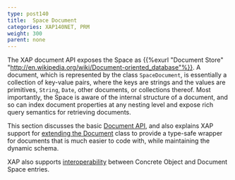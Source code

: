 ```yaml
---
type: post140
title:  Space Document
categories: XAP140NET, PRM
weight: 300
parent: none
---
```



The XAP document API exposes the Space as {{%exurl "Document Store" "http://en.wikipedia.org/wiki/Document-oriented_database"%}}. A document, which is represented by the class `SpaceDocument`, is essentially a collection of key-value pairs, where the keys are strings and the values are primitives, `String`, `Date`, other documents, or collections thereof. Most importantly, the Space is aware of the internal structure of a document, and so can index document properties at any nesting level and expose rich query semantics for retrieving documents.

This section discusses the basic [Document API](./document-api.html), and also explains XAP support for [extending the Document](./document-extending.html) class to provide a type-safe wrapper for documents that is much easier to code with, while maintaining the dynamic schema.

XAP also supports [interoperability](./document-object-interoperability.html) between Concrete Object and Document Space entries.


